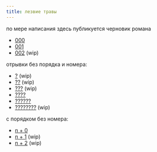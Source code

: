 ```yaml
---
title: лезвие травы
---
```


по мере написания здесь публикуется черновик романа

- [000](text/000.html)
- [001](text/001.html)
- [002](text/002.html) (wip)

отрывки без порядка и номера:

- [?](text/why-so-gloom.html) (wip)
- [??](text/visiting.html) (wip)
- [???](text/coughing.html) (wip)
- [????](text/ads.html)
- [??????](text/night.html)
- [????????](text/why-rain.html) (wip)

с порядком без номера:

- [n + 0](text/meeting.html)
- [n + 1](text/chronic-lack.html) (wip)
- [n + 2](text/meeting-2.html) (wip)
